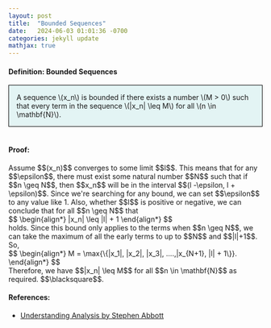 ```yaml
---
layout: post
title:  "Bounded Sequences"
date:   2024-06-03 01:01:36 -0700
categories: jekyll update
mathjax: true
---
```

<!------------------------------------------------------------------------------------>
<h4><b>Definition: Bounded Sequences</b></h4>
<div style="background-color: #E3F4F4; padding: 15px 15px 15px 15px; border:1px solid black;">
	A sequence \(x_n\) is bounded if there exists a number \(M > 0\) such that every term in the sequence \(|x_n| \leq M\) for all \(n \in \mathbf{N}\).
</div>
<br>
<h4>Proof:</h4>
Assume $$(x_n)$$ converges to some limit $$l$$. This means that for any $$\epsilon$$, there must exist some natural number $$N$$ such that if $$n \geq N$$, then $$x_n$$ will be in the interval $$(l -\epsilon, l + \epsilon)$$. Since we're searching for any bound, we can set $$\epsilon$$ to any value like 1. Also, whether $$l$$ is positive or negative, we can conclude that for all $$n \geq N$$ that
<div>
  $$
  \begin{align*}
  |x_n| \leq |l| + 1
  \end{align*}
  $$
</div>
holds. Since this bound only applies to the terms when $$n \geq N$$, we can take the maximum of all the early terms to up to $$N$$ and $$|l|+1$$. So,
<div>
  $$
  \begin{align*}
  M = \max{\{|x_1|, |x_2|, |x_3|, ....,|x_{N+1}, |l| + 1\}}.
  \end{align*}
  $$
</div>
Therefore, we have $$|x_n| \leq M$$ for all $$n \in \mathbf{N}$$ as required. $$\blacksquare$$.
<br>
<!------------------------------------------------------------------------------------>
<h4><b>References:</b></h4>
<ul>
<li><a href="https://www.amazon.com/Understanding-Analysis-Undergraduate-Texts-Mathematics/dp/1493927116">Understanding Analysis by Stephen Abbott</a></li>
</ul>